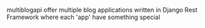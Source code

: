 
multiblogapi offer multiple blog applications written in Django Rest Framework
where each 'app' have something special 
